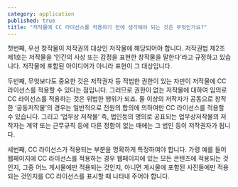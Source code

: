 ```yaml
---
category: application
published: true
title: "저작물에 CC 라이선스를 적용하기 전에 생각해야 되는 것은 무엇인가요?"
---
```




첫번째, 우선 창작물이 저작권의 대상인 저작물에 해당되어야 합니다. 저작권법 제2조 제1호는 저작물을 ‘인간의 사상 또는 감정을 표현한 창작물을 말한다’라고 규정하고 있습니다. 저작물에 포함된 아이디어가 아니라 표현이 그 대상입니다. 

두번째, 무엇보다도 중요한 것은 저작권자 등 적법한 권한이 있는 자만이 저작물에 CC 라이선스를 적용할 수 있다는 점입니다. 그러므로 권한이 없는 저작물에 대하여 임의로 CC 라이선스를 적용하는 것은 위법한 행위가 되죠. 둘 이상의 저작자가 공동으로 창작한 ‘공동저작물’의 경우는 일반적으로 전원의 합의에 의하여만 CC 라이선스를 적용할 수 있습니다. 그리고 ‘업무상 저작물’ 즉, 법인등의 명의로 공표되는 업무상저작물의 저작자는 계약 또는 근무규칙 등에 다른 정함이 없는 때에는 그 법인 등이 저작권자가 됩니다.

세번째, CC 라이선스가 적용되는 부분을 명확하게 특정하여야 합니다. 가령 예를 들어 웹페이지에 CC 라이선스를 적용하는 경우 웹페이지에 있는 모든 콘텐츠에 적용되는 것인지, 그중 어느 게시물에만 적용되는 것인지, 아니면 게시물에 포함된 사진들에만 적용되는 것인지를 CC 라이선스를 표시할 때 나타내 주어야 합니다.
